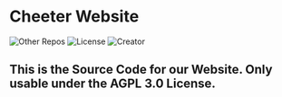 # Cheeter Website
![Other Repos](https://img.shields.io/badge/GitHub-cheeterdev-purple)
![License](https://img.shields.io/badge/License-AGPL%203.0-green)
![Creator](https://img.shields.io/badge/Creator-0o0kuki0o0-red)
## This is the Source Code for our Website. Only usable under the AGPL 3.0 License.
